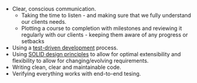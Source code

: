 - Clear, conscious communication.
  - Taking the time to listen - and making sure that we fully understand our clients needs.
  - Plotting a course to completion with milestones and reviewing it regularly with our clients - keeping them aware of any progress or setbacks
- Using a [test-driven development](https://developer.ibm.com/devpractices/software-development/articles/5-steps-of-test-driven-development/) process.
- Using [SOLID design principles](https://stackify.com/solid-design-principles/) to allow for optimal extensibility and flexibility to allow for changing/evolving requirements.
- Writing clean, clear and maintainable code.
- Verifying everything works with end-to-end tesing.
